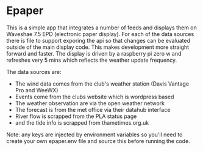 # Epaper
This is a simple app that integrates a number of feeds and displays them on Waveshae 7.5 EPD (electronic paper display). For each of the data sources there is file to support exporing the api so that changes can be evaluated outside of the main display code. This makes development more straight forward and faster. The display is driven by a raspberry pi zero w and refreshes very 5 mins which reflects the weather update frequency.

The data sources are:
- The wind data comes from the club's weather station (Davis Vantage Pro and WeeWX)
- Events come from the clubs website which is wordpress based
- The weather observation are via the open weather network
- The forecast is from the met office via their datahub interface
- River flow is scrapped from the PLA status page
- and the tide info is scrapped from thametimes.org.uk

Note: any keys are injected by environment variables so you'll need to create your own epaper.env file and source this before running the code.
